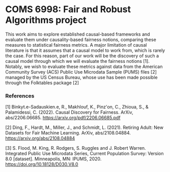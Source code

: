 # COMS 6998: Fair and Robust Algorithms project

This work aims to explore established causal-based frameworks and evaluate
them under causality-based fairness notions, comparing these measures to statistical fairness metrics. 
A major limitation of causal literature is that it assumes
that a causal model to work from, which is rarely the case. For this reason, part
of our work will be the discovery of such a causal model through which we will
evaluate the fairness notions [1]. Notably, we wish to evaluate these metrics
against data from the American Community Survey (ACS) Public Use Microdata Sample (PUMS) files [2] managed by the US Census Bureau, whose use has been made possible through the Folktables package [2]


### References
<a id="1">[1]</a> 
Binkyt.e-Sadauskien.e, R., Makhlouf, K., Pinz'on, C., Zhioua, S., & Palamidessi, C. (2022). Causal Discovery for Fairness. ArXiv, abs/2206.06685. https://arxiv.org/pdf/2206.06685.pdf

<a id="1">[2]</a> 
Ding, F., Hardt, M., Miller, J., and Schmidt, L. (2021). Retiring Adult: New Datasets for Fair Machine Learning. ArXiv, abs/2108.04884. https://arxiv.org/abs/2108.04884

<a id="2">[3]</a> 
S. Flood, M. King, R. Rodgers, S. Ruggles and J. Robert Warren.  Integrated Public Use Microdata Series, Current Population Survey: Version 8.0 [dataset].  Minneapolis, MN: IPUMS, 2020. https://doi.org/10.18128/D030.V8.0

